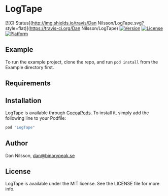 # LogTape

[![CI Status](http://img.shields.io/travis/Dan Nilsson/LogTape.svg?style=flat)](https://travis-ci.org/Dan Nilsson/LogTape)
[![Version](https://img.shields.io/cocoapods/v/LogTape.svg?style=flat)](http://cocoapods.org/pods/LogTape)
[![License](https://img.shields.io/cocoapods/l/LogTape.svg?style=flat)](http://cocoapods.org/pods/LogTape)
[![Platform](https://img.shields.io/cocoapods/p/LogTape.svg?style=flat)](http://cocoapods.org/pods/LogTape)

## Example

To run the example project, clone the repo, and run `pod install` from the Example directory first.

## Requirements

## Installation

LogTape is available through [CocoaPods](http://cocoapods.org). To install
it, simply add the following line to your Podfile:

```ruby
pod "LogTape"
```

## Author

Dan Nilsson, dan@binarypeak.se

## License

LogTape is available under the MIT license. See the LICENSE file for more info.
